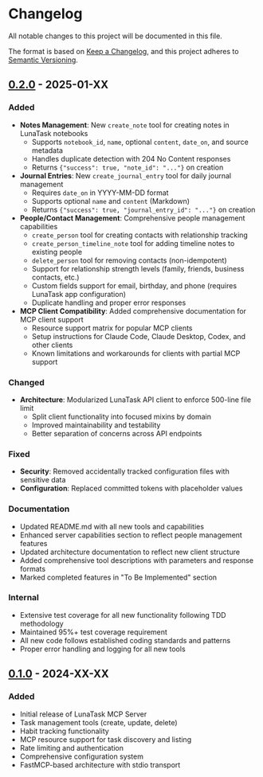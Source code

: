 # Changelog

All notable changes to this project will be documented in this file.

The format is based on [Keep a Changelog](https://keepachangelog.com/en/1.0.0/),
and this project adheres to [Semantic Versioning](https://semver.org/spec/v2.0.0.html).

## [0.2.0] - 2025-01-XX

### Added
- **Notes Management**: New `create_note` tool for creating notes in LunaTask notebooks
  - Supports `notebook_id`, `name`, optional `content`, `date_on`, and source metadata
  - Handles duplicate detection with 204 No Content responses
  - Returns `{"success": true, "note_id": "..."}` on creation
- **Journal Entries**: New `create_journal_entry` tool for daily journal management
  - Requires `date_on` in YYYY-MM-DD format
  - Supports optional `name` and `content` (Markdown)
  - Returns `{"success": true, "journal_entry_id": "..."}` on creation
- **People/Contact Management**: Comprehensive people management capabilities
  - `create_person` tool for creating contacts with relationship tracking
  - `create_person_timeline_note` tool for adding timeline notes to existing people
  - `delete_person` tool for removing contacts (non-idempotent)
  - Support for relationship strength levels (family, friends, business contacts, etc.)
  - Custom fields support for email, birthday, and phone (requires LunaTask app configuration)
  - Duplicate handling and proper error responses
- **MCP Client Compatibility**: Added comprehensive documentation for MCP client support
  - Resource support matrix for popular MCP clients
  - Setup instructions for Claude Code, Claude Desktop, Codex, and other clients
  - Known limitations and workarounds for clients with partial MCP support

### Changed
- **Architecture**: Modularized LunaTask API client to enforce 500-line file limit
  - Split client functionality into focused mixins by domain
  - Improved maintainability and testability
  - Better separation of concerns across API endpoints

### Fixed
- **Security**: Removed accidentally tracked configuration files with sensitive data
- **Configuration**: Replaced committed tokens with placeholder values

### Documentation
- Updated README.md with all new tools and capabilities
- Enhanced server capabilities section to reflect people management features
- Updated architecture documentation to reflect new client structure
- Added comprehensive tool descriptions with parameters and response formats
- Marked completed features in "To Be Implemented" section

### Internal
- Extensive test coverage for all new functionality following TDD methodology
- Maintained 95%+ test coverage requirement
- All new code follows established coding standards and patterns
- Proper error handling and logging for all new tools

## [0.1.0] - 2024-XX-XX

### Added
- Initial release of LunaTask MCP Server
- Task management tools (create, update, delete)
- Habit tracking functionality
- MCP resource support for task discovery and listing
- Rate limiting and authentication
- Comprehensive configuration system
- FastMCP-based architecture with stdio transport

[0.2.0]: https://github.com/tensorfreitas/lunatask-mcp/compare/v0.1.0...v0.2.0
[0.1.0]: https://github.com/tensorfreitas/lunatask-mcp/releases/tag/v0.1.0